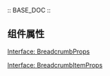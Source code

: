 :: BASE_DOC ::

## 组件属性

[Interface: BreadcrumbProps](./BreadcrumbProps.tsx)

[Interface: BreadcrumbItemProps](./BreadcrumbProps.tsx)
